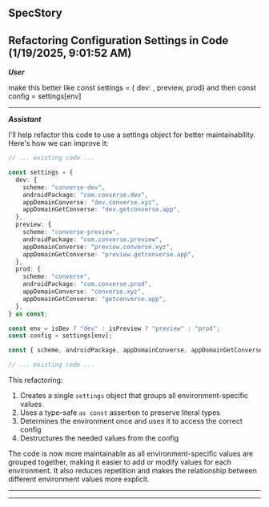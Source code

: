 ## SpecStory

## Refactoring Configuration Settings in Code (1/19/2025, 9:01:52 AM)

_**User**_

make this better like const settings = { dev: , preview, prod} and then const config = settings[env]

---

_**Assistant**_

I'll help refactor this code to use a settings object for better maintainability. Here's how we can improve it:

```typescript:app.config.ts
// ... existing code ...

const settings = {
  dev: {
    scheme: "converse-dev",
    androidPackage: "com.converse.dev",
    appDomainConverse: "dev.converse.xyz",
    appDomainGetConverse: "dev.getconverse.app",
  },
  preview: {
    scheme: "converse-preview",
    androidPackage: "com.converse.preview",
    appDomainConverse: "preview.converse.xyz",
    appDomainGetConverse: "preview.getconverse.app",
  },
  prod: {
    scheme: "converse",
    androidPackage: "com.converse.prod",
    appDomainConverse: "converse.xyz",
    appDomainGetConverse: "getconverse.app",
  },
} as const;

const env = isDev ? "dev" : isPreview ? "preview" : "prod";
const config = settings[env];

const { scheme, androidPackage, appDomainConverse, appDomainGetConverse } = config;

// ... existing code ...
```

This refactoring:
1. Creates a single `settings` object that groups all environment-specific values
2. Uses a type-safe `as const` assertion to preserve literal types
3. Determines the environment once and uses it to access the correct config
4. Destructures the needed values from the config

The code is now more maintainable as all environment-specific values are grouped together, making it easier to add or modify values for each environment. It also reduces repetition and makes the relationship between different environment values more explicit.

---



---

